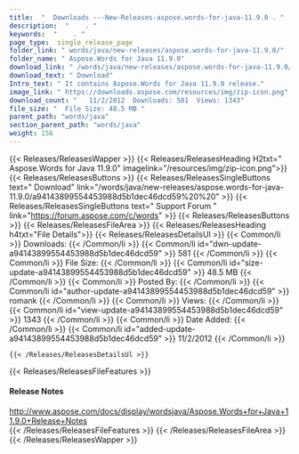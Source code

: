 ```yaml
---
title:  "  Downloads ---New-Releases-aspose.words-for-java-11.9.0 . " 
description:  "    . " 
keywords:  "    . " 
page_type:  single_release_page
folder_link: " words/java/new-releases/aspose.words-for-java-11.9.0/"
folder_name: " Aspose.Words for Java 11.9.0"
download_link: " /words/java/new-releases/aspose.words-for-java-11.9.0/a94143899554453988d5b1dec46dcd59"
download_text: " Download"
Intro_text: " It contains Aspose.Words for Java 11.9.0 release."
image_link: " https://downloads.aspose.com/resources/img/zip-icon.png"
download_count: "   11/2/2012  Downloads: 581  Views: 1343"
file_size: "  File Size: 48.5 MB "
parent_path: "words/java"
section_parent_path: "words/java"
weight: 156 
---
```


{{< Releases/ReleasesWapper >}}
  {{< Releases/ReleasesHeading H2txt=" Aspose.Words for Java 11.9.0" imagelink="/resources/img/zip-icon.png">}}
  {{< Releases/ReleasesButtons >}}
    {{< Releases/ReleasesSingleButtons text=" Download" link="/words/java/new-releases/aspose.words-for-java-11.9.0/a94143899554453988d5b1dec46dcd59%20%20" >}}
    {{< Releases/ReleasesSingleButtons text=" Support Forum " link="https://forum.aspose.com/c/words" >}}
  {{< Releases/ReleasesButtons >}}
  {{< Releases/ReleasesFileArea >}}
    {{< Releases/ReleasesHeading h4txt="File Details">}}
    {{< Releases/ReleasesDetailsUl >}}
            {{< Common/li  >}} Downloads: {{< /Common/li >}} 
      {{< Common/li id="dwn-update-a94143899554453988d5b1dec46dcd59" >}} 581 {{< /Common/li >}} 
      {{< Common/li  >}} File Size: {{< /Common/li >}} 
      {{< Common/li id="size-update-a94143899554453988d5b1dec46dcd59" >}} 48.5 MB {{< /Common/li >}} 
      {{< Common/li  >}} Posted By: {{< /Common/li >}} 
      {{< Common/li id="author-update-a94143899554453988d5b1dec46dcd59" >}} romank {{< /Common/li >}} 
      {{< Common/li  >}} Views: {{< /Common/li >}} 
      {{< Common/li id="view-update-a94143899554453988d5b1dec46dcd59" >}} 1343 {{< /Common/li >}} 
      {{< Common/li  >}} Date Added: {{< /Common/li >}} 
      {{< Common/li id="added-update-a94143899554453988d5b1dec46dcd59" >}} 11/2/2012 {{< /Common/li >}} 

    {{< /Releases/ReleasesDetailsUl >}}

  {{< Releases/ReleasesFileFeatures >}}
      <h4>Release Notes</h4><div><a href="http://www.aspose.com/docs/display/wordsjava/Aspose.Words+for+Java+11.9.0+Release+Notes">http://www.aspose.com/docs/display/wordsjava/Aspose.Words+for+Java+11.9.0+Release+Notes</a></div>
  {{< /Releases/ReleasesFileFeatures >}}
 {{< /Releases/ReleasesFileArea >}}
{{< /Releases/ReleasesWapper >}}



